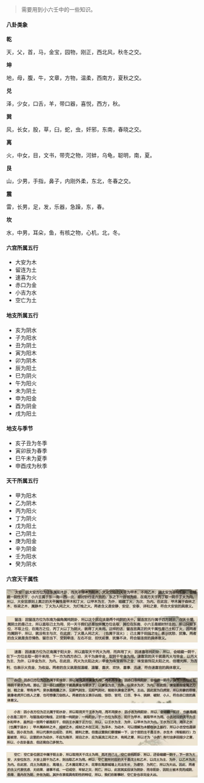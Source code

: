 > 需要用到小六壬中的一些知识。



#### 八卦类象

**乾**

天，父，首，马，金宝，园物，刚正，西北风，秋冬之交。

**坤**

地，母，腹，牛，文章，方物，温柔，西南方，夏秋之交。

**兑**

泽，少女，口舌，羊，带口器，喜悦，西方，秋。

**巽**

风，长女，股，草，臼，蛇，虫，奸邪，东南，春晓之交。

**离**

火，中女，目，文书，带壳之物，河蚌，乌龟，聪明，南，夏。

**艮**

山，少男，手指，鼻子，内刚外柔，东北，冬春之交。

**震**

雷，长男，足，发，乐器，急躁，东，春。

**坎**

水，中男，耳朵，鱼，有核之物，心机，北，冬。



#### 六宫所属五行

- 大安为木
- 留连为土
- 速喜为火
- 赤口为金
- 小吉为水
- 空亡为土



#### 地支所属五行

- 亥为阴水
- 子为阳水
- 丑为阴土
- 寅为阳木
- 卯为阴木
- 辰为阳土
- 巳为阴火
- 午为阳火
- 未为阴土
- 申为阳金
- 酉为阴金
- 戌为阳土



#### 地支与季节

- 亥子丑为冬季
- 寅卯辰为春季
- 巳午未为夏季
- 申酉戌为秋季



#### 天干所属五行

- 甲为阳木
- 乙为阴木
- 丙为阳火
- 丁为阴火
- 戊为阳土
- 己为阴土
- 庚为阳金
- 辛为阴金
- 壬为阳水
- 癸为阴水



#### 六宫天干属性

![image-20220224100151668](.\images\image-20220224100151668.png)

![image-20220224100246467](.\images\image-20220224100246467.png)

![image-20220224100310197](.\images\image-20220224100310197.png)

![image-20220224100351830](.\images\image-20220224100351830.png)

![image-20220224100413418](.\images\image-20220224100413418.png)

![image-20220224100443179](.\images\image-20220224100443179.png)













